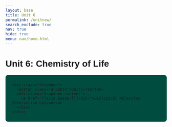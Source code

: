 ```yaml
---
layout: base
title: Unit 6
permalink: /unitnew/
search_exclude: true
nav: true
hide: true
menu: nav/home.html
---
```


<style>
    body {
      font-family: Arial, sans-serif;
      margin: 20px;
    }

    .navbar {
      display: flex;
      align-items: center;
      background-color: #004d40;
      padding: 10px 20px;
      border-radius: 8px;
    }

    .navbar img {
      height: 50px;
      margin-right: 20px;
    }

    .dropdown {
      position: relative;
      display: inline-block;
    }

    .dropbtn {
      background-color: #00796b;
      color: white;
      padding: 10px 15px;
      font-size: 16px;
      border: none;
      border-radius: 4px;
      cursor: pointer;
    }

    .dropdown-content {
      display: none;
      position: absolute;
      background-color: white;
      min-width: 180px;
      box-shadow: 0px 8px 16px rgba(0,0,0,0.2);
      z-index: 1;
      border-radius: 4px;
      overflow: hidden;
    }

    .dropdown-content a {
      color: #004d40;
      padding: 10px 14px;
      text-decoration: none;
      display: block;
      border-bottom: 1px solid #eee;
    }

    .dropdown-content a:hover {
      background-color: #f1f1f1;
    }

    .dropdown:hover .dropdown-content {
      display: block;
    }

    .dropdown:hover .dropbtn {
      background-color: #00695c;
    }
  </style>
</head>
<body>

  <h1>Unit 6: Chemistry of Life</h1>
 

  <div class="navbar">
  
    <div class="dropdown">
      <button class="dropbtn">Units</button>
      <div class="dropdown-content">
        <a href="{{site.baseurl}}/bio/">Biological Molecules Interactive Lesson</a>
      </div>
    </div>
  </div>

</body>

